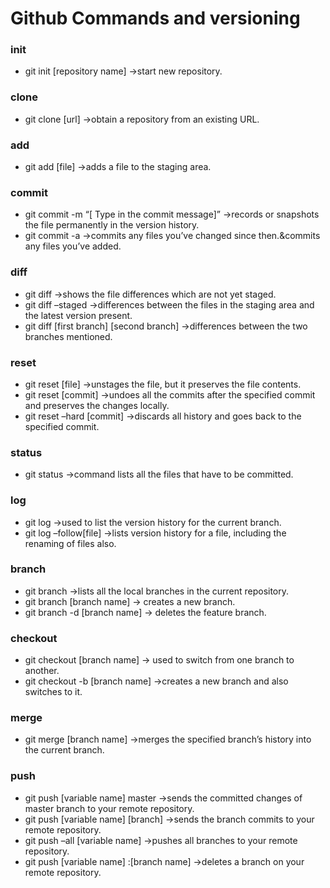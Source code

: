 # Github Commands and versioning

### init 
- git init [repository name] ->start new repository.

### clone
- git clone [url] ->obtain a repository from an existing URL.

### add 
- git add [file] ->adds a file to the staging area.

### commit
- git commit -m “[ Type in the commit message]” ->records or snapshots the file permanently in the version history.
- git commit -a ->commits any files you’ve changed since then.&commits any files you’ve added.

### diff
- git diff ->shows the file differences which are not yet staged.
- git diff –staged ->differences between the files in the staging area and the latest version present.
- git diff [first branch] [second branch] ->differences between the two branches mentioned.

### reset
- git reset [file] ->unstages the file, but it preserves the file contents.
- git reset [commit] ->undoes all the commits after the specified commit and preserves the changes locally.
- git reset –hard [commit] ->discards all history and goes back to the specified commit.

### status
- git status ->command lists all the files that have to be committed.

### log
- git log ->used to list the version history for the current branch.
- git log –follow[file] ->lists version history for a file, including the renaming of files also.

### branch
- git branch ->lists all the local branches in the current repository.
- git branch [branch name] -> creates a new branch.
- git branch -d [branch name] -> deletes the feature branch.

### checkout
- git checkout [branch name] -> used to switch from one branch to another.
- git checkout -b [branch name] ->creates a new branch and also switches to it.

### merge
- git merge [branch name] ->merges the specified branch’s history into the current branch.

### push 
- git push [variable name] master ->sends the committed changes of master branch to your remote repository.
- git push [variable name] [branch] ->sends the branch commits to your remote repository.
- git push –all [variable name] ->pushes all branches to your remote repository.
- git push [variable name] :[branch name] ->deletes a branch on your remote repository.
